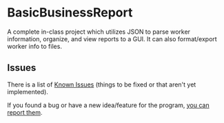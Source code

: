 # BasicBusinessReport

A complete in-class project which utilizes JSON to parse worker information, organize, and view reports to a GUI. It can also format/export worker info to files.

## Issues

There is a list of
[Known Issues](https://github.com/Gevoooo/BasicBusinessReport/issues) (things
to be fixed or that aren't yet implemented).

If you found a bug or have a new idea/feature for the program,
[you can report them](https://github.com/Gevoooo/BasicBusinessReport/issues/new).
